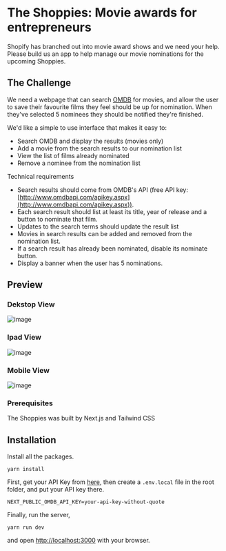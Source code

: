 # The Shoppies: Movie awards for entrepreneurs

Shopify has branched out into movie award shows and we need your help. Please build us an app to help manage our movie nominations for the upcoming Shoppies.

## The Challenge

We need a webpage that can search [OMDB](http://www.omdbapi.com/) for movies, and allow the user to save their favourite films they feel should be up for nomination. When they've selected 5 nominees they should be notified they're finished.

We'd like a simple to use interface that makes it easy to:
- Search OMDB and display the results (movies only)
- Add a movie from the search results to our nomination list
- View the list of films already nominated
- Remove a nominee from the nomination list

Technical requirements
- Search results should come from OMDB's API (free API key: [http://www.omdbapi.com/apikey.aspx](http://www.omdbapi.com/apikey.aspx)).
- Each search result should list at least its title, year of release and a button to nominate that film.
- Updates to the search terms should update the result list
- Movies in search results can be added and removed from the nomination list.
- If a search result has already been nominated, disable its nominate button.
- Display a banner when the user has 5 nominations.

## Preview


### Dekstop View

![image](https://user-images.githubusercontent.com/22878284/116953439-3f5d1b80-ac5b-11eb-9581-ac87415de665.png)

### Ipad View

![image](https://user-images.githubusercontent.com/22878284/116953583-a37fdf80-ac5b-11eb-84de-2160249c96d8.png)

### Mobile View

![image](https://user-images.githubusercontent.com/22878284/116953547-9236d300-ac5b-11eb-921f-612699d4023d.png)

### Prerequisites

The Shoppies was built by Next.js and Tailwind CSS

## Installation

Install all the packages.
```
yarn install
```

First, get your API Key from [here](http://www.omdbapi.com/apikey.aspx), then create a `.env.local` file in the root folder, and put your API key there.
```
NEXT_PUBLIC_OMDB_API_KEY=your-api-key-without-quote
```

Finally, run the server,
```
yarn run dev
```

and open [http://localhost:3000](http://localhost:3000) with your browser.
